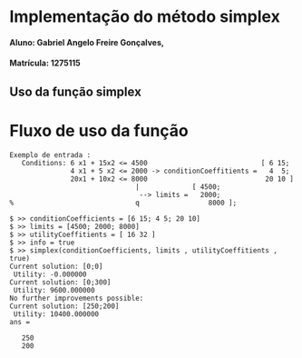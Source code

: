 # Implementação do método simplex
#### Aluno: Gabriel Angelo Freire Gonçalves, 
#### Matrícula: 1275115


## Uso da função simplex

# Fluxo de uso da função
```
Exemplo de entrada :
   Conditions: 6 x1 + 15x2 <= 4500                            [ 6 15;
               4 x1 + 5 x2 <= 2000 -> conditionCoeffitients =   4  5;
               20x1 + 10x2 <= 8000                             20 10 ]
                               |             [ 4500;
                                --> limits =   2000;
%                              q                 8000 ];

$ >> conditionCoefficients = [6 15; 4 5; 20 10]
$ >> limits = [4500; 2000; 8000]
$ >> utilityCoeffitients = [ 16 32 ]
$ >> info = true
$ >> simplex(conditionCoefficients, limits , utilityCoeffitients , true)
Current solution: [0;0] 
 Utility: -0.000000 
Current solution: [0;300] 
 Utility: 9600.000000 
No further improvements possible:
Current solution: [250;200] 
 Utility: 10400.000000 
ans =

   250
   200

```
